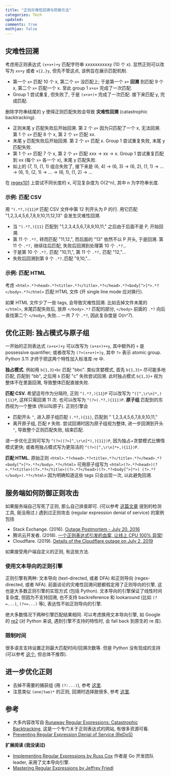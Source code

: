 ```yaml
---
title: "正则灾难性回溯与防御方法"
categories: Tech
updated: 
comments: true
mathjax: false
---
```


## 灾难性回溯

考虑用正则表达式 `(x+x+)+y` 匹配字符串 xxxxxxxxxxy (10 个 x). 显然正则可以改写为 `xx+y` 或者 `x{2,}y`, 但先不管这点, 该例旨在展示匹配机制.

- 第一个 `x+` 匹配 10 个 x, 第二个 `x+` 没匹配上; 于是第一个 `x+` **回溯** 到匹配 9 个 x, 第二个 `x+` 匹配一个 x. 至此 group 1 `x+x+` 完成了一次匹配. 
- Group 1 尝试重复, 但失败了, 于是 `(x+x+)+` 完成了一次匹配. 接下来匹配 y, 完成匹配.

删除字符串结尾的 y 使得正则匹配失败会导致 **灾难性回溯** (catastrophic backtracking). 

<!-- more -->

- 正则末尾 y 匹配失败后开始回溯. 第 2 个 `x+` 因为只匹配了一个 x, 无法回溯. 第 1 个 `x+` 匹配 8 个 x, 第 2 个 `x+` 匹配 xx. 
- 末尾 y 匹配失败后开始回溯. 第 2 个 `x+` 匹配 x. Group 1 尝试重复失败, 末尾 y 匹配失败.
- 第 1 个 `x+` 匹配 7 个 x, 第 2 个 `x+` 匹配 xxx -> xx -> x. Group 1 尝试重复匹配到 xx (每个 `x+` 各一个 x), 末尾 y 匹配失败.
- 如上的 (7, 1), (1, 1) 组合失败了, 接下来是 (6, 4) -> (6, 3) -> (6, 2), (1, 1) -> ... -> (6, 1), (2, 1) -> ... -> (6, 1), (1, 2) -> ...

在 [regex101](https://regex101.com/) 上尝试不同长度的 x, 可见复杂度为 O(2^n), 其中 n 为字符串长度.

### 示例: 匹配 CSV

用 `^(.*?,){11}P` 匹配 CSV 文件中第 12 列开头为 P 的行. 用它匹配 "1,2,3,4,5,6,7,8,9,10,11,12,13" 会发生灾难性回溯.

- 当 `^(.*?,){11}` 匹配到 "1,2,3,4,5,6,7,8,9,10,11," 之后由于后面不是 P, 开始回溯. 
- 第 11 个 `.*?,` 转而匹配 "11,12,", 而后面的 "13" 依然不以 P 开头, 于是回溯. 第 11 个 `.*?,` 继续往后匹配, 失败后回溯到处理第 10 个 `.*?,`.
- 于是第 10 个 `.*?,` 匹配 "10,11,", 第 11 个 `.*?,` 匹配 "12,"...
- 失败后回溯到第 9 个 `.*?,`匹配 "9,10,"...

### 示例: 匹配 HTML

考虑 `<html>.*?<head>.*?<title>.*?</title>.*?</head>.*?<body[^>]*>.*?</body>.*?</html>` 匹配 HTML 文件 (开 single line mode 应对换行). 

如果 HTML 文件少了一些 tags, 会导致灾难性回溯. 比如去掉文件末尾的 `</html>`, 末尾匹配失败后, 放弃 `</body>.*?` 匹配的部分, `</body>` 前面的 `.*?` 向后查找第二个 `</body>`, 失败... 一共 7 个 `.*?`, 因此复杂度是 O(n^7).

## 优化正则: 独占模式与原子组

一开始的正则表达式 `(x+x+)+y` 可以改写为 `(x+x+)++y`, 其中额外的 `+` 是 possessive quantifier; 或者改写为 `(?>(x+x+)+)y`, 其中 `?>` 表示 atomic group. Python 3.11 才终于把这两个特性加入标准库 re 中.

**独占模式.** 例如用 `b{1,3}+bc` 匹配 "bbc". 类似贪婪模式, 首先 `b{1,3}+` 尽可能多地匹配, 匹配到 "bb", 之后用 `b` 匹配 "c" 失败尝试回溯. 此时独占模式 `b{1,3}+` 视为整体不在里面回溯, 导致整体匹配直接失败.

**匹配 CSV.** 希望逗号作为分隔符, 正则 `^(.*?,){11}P` 可以改写为 `^([^,\r\n]*,){11}P`, 这样只需回溯 11 次. 也可以改写为 `^(?>(.*?,){11})P`. **原子组** 匹配到的东西视为一个整体 (所以叫原子). 正则引擎会

- 匹配开头 `^`, 进入原子组匹配 `(.*?,){11}`, 匹配到 " 1,2,3,4,5,6,7,8,9,10,11,"
- 离开原子组, 匹配 `P` 失败. 尝试回溯时因为原子组视为整体, 进一步回溯到开头 `^`, 导致整个正则匹配失败, 结束匹配.

进一步优化正则可写为 `^(?>((?>[^,\r\n]*),){11})P`, 因为独占+贪婪模式比懒惰模式更快; 或者用独占模式写为更简洁的 `^(?>([^,\r\n]*+,){11})P`.

**匹配 HTML.** 原始正则 `<html>.*?<head>.*?<title>.*?</title>.*?</head>.*?<body[^>]*>.*?</body>.*?</html>` 可用原子组写为 `<html>(?>.*?<head>)(?>.*?<title>)(?>.*?</title>)(?>.*?</head>)(?>.*?<body[^>]*>)
(?>.*?</body>).*?</html>` 因为明确知道这些 tags 只会出现一次, 以此避免回溯.

## 服务端如何防御正则攻击

如果服务端自己写死了正则, 那么自己排查即可. (可以参考 [这篇文章](https://zhuanlan.zhihu.com/p/44425997) 提到的检测工具, 我没用过.) 遇到过正则攻击 (regular expression denial of service) 的案例包括

- Stack Exchange. (2016). [Outage Postmortem - July 20, 2016](https://stackstatus.tumblr.com/post/147710624694/outage-postmortem-july-20-2016)
- 腾讯云开发者. (2018). [一个正则表达式引发的血案, 让线上 CPU 100% 异常!](https://zhuanlan.zhihu.com/p/38229530)
- Cloudflare. (2019). [Details of the Cloudflare outage on July 2, 2019](https://blog.cloudflare.com/details-of-the-cloudflare-outage-on-july-2-2019/)

如果接受用户端自定义的正则, 有这些方法.

### 使用文本导向的正则引擎

正则引擎有两种: 文本导向 (text-directed, 或者 DFA) 和正则导向 (regex-directed, 或者 NFA). 前面谈论的灾难性回溯问题都假定用了正则导向的引擎, 这也是大多数正则引擎的实现方式 (包括 Python). 文本导向的引擎保证了线性时间复杂度, 但因为不支持回溯, 也不支持 backreference 和 lookaround (比如 `(?=...)`, `(?<=...)` 等), 表达性不如正则导向的引擎.

绝大多数情况下两种引擎匹配结果相同. 可以考虑换用文本导向引擎, 如 Google 的 [re2](https://github.com/google/re2) (对 Python 来说, 遇到引擎不支持的特性时, 会 fall back 到原生的 re 库).

### 限制时间

很多语言支持设置正则最大匹配时间/回溯次数等. 但是 Python 没有现成的支持 (可以参考 [这个](https://stackoverflow.com/questions/11901328/how-to-timeout-function-in-python-timeout-less-than-a-second), 但总体不推荐).

## 进一步优化正则

- 去掉不需要的捕获组 (用 `(?:...)`), 参考 [这里](https://www.regular-expressions.info/captureall.html).
- 注意类似 `(one|two)*` 的正则, 回溯时选择肢很多, 参考 [这里](https://www.regular-expressions.info/toolong.html).



## 参考

- 大多内容改写自 [Runaway Regular Expressions: Catastrophic Backtracking](https://www.regular-expressions.info/catastrophic.html), 这是一个专门关于正则表达式的网站, 有很多资源可看.
- [Preventing Regular Expression Denial of Service (ReDoS)](https://www.regular-expressions.info/redos.html)

**扩展阅读 (我没读过)**



- [Implementing Regular Expressions by Russ Cox](https://swtch.com/~rsc/regexp/) 作者是 Go 开发团队 leader, 采用了文本导向引擎.
- [Mastering Regular Expressions by Jeffrey Friedl](https://www.regular-expressions.info/hipowls.html)